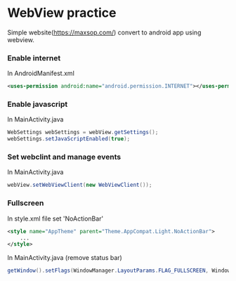 # WebView practice
Simple website(https://maxsop.com/) convert to android app using webview.

### Enable internet 
In AndroidManifest.xml
```xml
<uses-permission android:name="android.permission.INTERNET"></uses-permission>
```

### Enable javascript 
In MainActivity.java
```java
WebSettings webSettings = webView.getSettings();
webSettings.setJavaScriptEnabled(true);
```

### Set webclint and manage events
In MainActivity.java
```java
webView.setWebViewClient(new WebViewClient());
```

### Fullscreen 
In style.xml file set 'NoActionBar'
```xml
<style name="AppTheme" parent="Theme.AppCompat.Light.NoActionBar">
    ...
</style>
```

In MainActivity.java (remove status bar)
```java
getWindow().setFlags(WindowManager.LayoutParams.FLAG_FULLSCREEN, WindowManager.LayoutParams.FLAG_FULLSCREEN);
```
